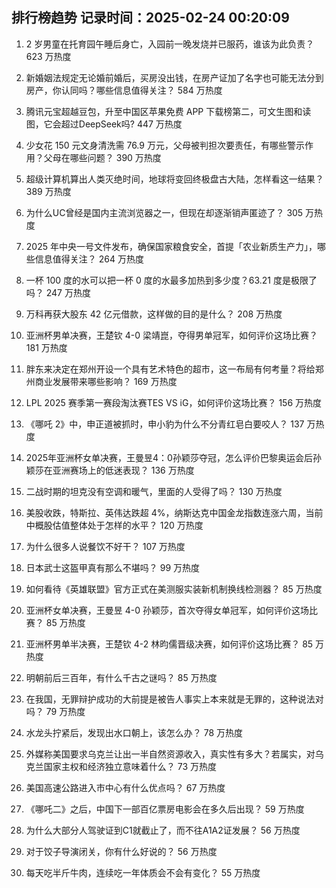 
## 排行榜趋势 记录时间：2025-02-24 00:20:09
  
  1. 2 岁男童在托育园午睡后身亡，入园前一晚发烧并已服药，谁该为此负责？ 623 万热度
    
  2. 新婚姻法规定无论婚前婚后，买房没出钱，在房产证加了名字也可能无法分到房产，你认同吗？哪些信息值得关注？ 584 万热度
    
  3. 腾讯元宝超越豆包，升至中国区苹果免费 APP 下载榜第二，可文生图和读图，它会超过DeepSeek吗? 447 万热度
    
  4. 少女花 150 元文身清洗需 76.9 万元，父母被判担次要责任，有哪些警示作用？父母在哪些问题？ 390 万热度
    
  5. 超级计算机算出人类灭绝时间，地球将变回终极盘古大陆，怎样看这一结果？ 389 万热度
    
  6. 为什么UC曾经是国内主流浏览器之一，但现在却逐渐销声匿迹了？ 305 万热度
    
  7. 2025 年中央一号文件发布，确保国家粮食安全，首提「农业新质生产力」，哪些信息值得关注？ 264 万热度
    
  8. 一杯 100 度的水可以把一杯 0 度的水最多加热到多少度？63.21 度是极限了吗？ 247 万热度
    
  9. 万科再获大股东 42 亿元借款，这样做的目的是什么？ 208 万热度
    
  10. 亚洲杯男单决赛，王楚钦 4-0 梁靖崑，夺得男单冠军，如何评价这场比赛？ 181 万热度
    
  11. 胖东来决定在郑州开设一个具有艺术特色的超市，这一布局有何考量？将给郑州商业发展带来哪些影响？ 169 万热度
    
  12. LPL 2025 赛季第一赛段淘汰赛TES VS iG，如何评价这场比赛？ 156 万热度
    
  13. 《哪吒 2》中，申正道被抓时，申小豹为什么不分青红皂白要咬人？ 137 万热度
    
  14. 2025年亚洲杯女单决赛，王曼昱4：0孙颖莎夺冠，怎么评价巴黎奥运会后孙颖莎在亚洲赛场上的低迷表现？ 136 万热度
    
  15. 二战时期的坦克没有空调和暖气，里面的人受得了吗？ 130 万热度
    
  16. 美股收跌，特斯拉、英伟达跌超 4%，纳斯达克中国金龙指数连涨六周，当前中概股估值整体处于怎样的水平？ 120 万热度
    
  17. 为什么很多人说餐饮不好干？ 107 万热度
    
  18. 日本武士这盔甲真有那么不堪吗？ 99 万热度
    
  19. 如何看待《英雄联盟》官方正式在美测服实装新机制换线检测器？ 85 万热度
    
  20. 亚洲杯女单决赛，王曼昱 4-0 孙颖莎，首次夺得女单冠军，如何评价这场比赛？ 85 万热度
    
  21. 亚洲杯男单半决赛，王楚钦 4-2 林昀儒晋级决赛，如何评价这场比赛？ 85 万热度
    
  22. 明朝前后三百年，有什么千古之谜吗？ 85 万热度
    
  23. 在我国，无罪辩护成功的大前提是被告人事实上本来就是无罪的，这种说法对吗？ 79 万热度
    
  24. 水龙头拧紧后，发现出水口朝上，该怎么办？ 78 万热度
    
  25. 外媒称美国要求乌克兰让出一半自然资源收入，真实性有多大？若属实，对乌克兰国家主权和经济独立意味着什么？ 73 万热度
    
  26. 美国高速公路进入市中心有什么优点吗？ 67 万热度
    
  27. 《哪吒二》之后，中国下一部百亿票房电影会在多久后出现？ 59 万热度
    
  28. 为什么大部分人驾驶证到C1就截止了，而不往A1A2证发展？ 56 万热度
    
  29. 对于饺子导演闭关，你有什么好说的？ 56 万热度
    
  30. 每天吃半斤牛肉，连续吃一年体质会不会有变化？ 55 万热度
    